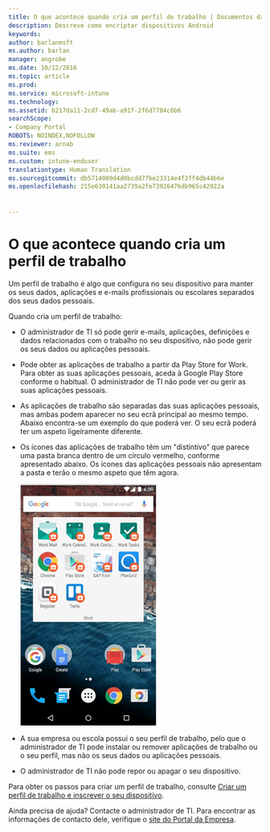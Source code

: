```yaml
---
title: O que acontece quando cria um perfil de trabalho | Documentos da Microsoft
description: Descreve como encriptar dispositivos Android
keywords: 
author: barlanmsft
ms.author: barlan
manager: angrobe
ms.date: 10/12/2016
ms.topic: article
ms.prod: 
ms.service: microsoft-intune
ms.technology: 
ms.assetid: b217da11-2cd7-49ab-a91f-2f6d7784c6b6
searchScope:
- Company Portal
ROBOTS: NOINDEX,NOFOLLOW
ms.reviewer: arnab
ms.suite: ems
ms.custom: intune-enduser
translationtype: Human Translation
ms.sourcegitcommit: db5714009d4d0bcdd77be23314e4f2ff4db44b6e
ms.openlocfilehash: 215e630141aa2739a2fe73926476db965c42922a


---
```



# <a name="what-happens-when-you-create-a-work-profile"></a>O que acontece quando cria um perfil de trabalho

Um perfil de trabalho é algo que configura no seu dispositivo para manter os seus dados, aplicações e e-mails profissionais ou escolares separados dos seus dados pessoais.

Quando cria um perfil de trabalho:

- O administrador de TI só pode gerir e-mails, aplicações, definições e dados relacionados com o trabalho no seu dispositivo, não pode gerir os seus dados ou aplicações pessoais.

- Pode obter as aplicações de trabalho a partir da Play Store for Work. Para obter as suas aplicações pessoais, aceda à Google Play Store conforme o habitual. O administrador de TI não pode ver ou gerir as suas aplicações pessoais.

- As aplicações de trabalho são separadas das suas aplicações pessoais, mas ambas podem aparecer no seu ecrã principal ao mesmo tempo. Abaixo encontra-se um exemplo do que poderá ver. O seu ecrã poderá ter um aspeto ligeiramente diferente.

- Os ícones das aplicações de trabalho têm um "distintivo" que parece uma pasta branca dentro de um círculo vermelho, conforme apresentado abaixo. Os ícones das aplicações pessoais não apresentam a pasta e terão o mesmo aspeto que têm agora.

    ![Android Play Store for Work](./media/afw-google-play-store-for-work.png)

- A sua empresa ou escola possui o seu perfil de trabalho, pelo que o administrador de TI pode instalar ou remover aplicações de trabalho ou o seu perfil, mas não os seus dados ou aplicações pessoais.
- O administrador de TI não pode repor ou apagar o seu dispositivo.

Para obter os passos para criar um perfil de trabalho, consulte [Criar um perfil de trabalho e inscrever o seu dispositivo](create-a-work-profile-and-enroll-your-device-in-intune-android.md).

Ainda precisa de ajuda? Contacte o administrador de TI. Para encontrar as informações de contacto dele, verifique o [site do Portal da Empresa](http://portal.manage.microsoft.com).



<!--HONumber=Dec16_HO3-->



